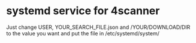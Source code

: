 # systemd service for 4scanner

Just change USER, YOUR_SEARCH_FILE.json and /YOUR/DOWNLOAD/DIR to the value you want and put the file in /etc/systemd/system/
